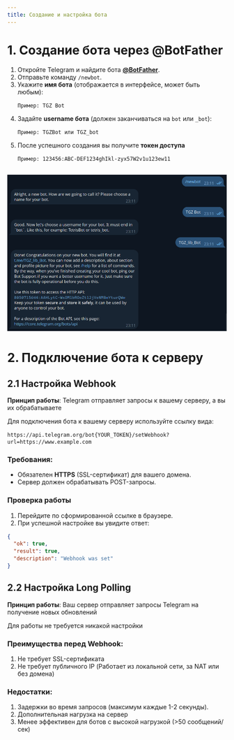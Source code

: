 ```yaml
---
title: Создание и настройка бота
---
```


# 1. Создание бота через @BotFather
1. Откройте Telegram и найдите бота **[@BotFather](https://t.me/BotFather)**.
2. Отправьте команду `/newbot`.
3. Укажите **имя бота** (отображается в интерфейсе, может быть любым):
   ```
   Пример: TGZ Bot
   ```
4. Задайте **username бота** (должен заканчиваться на `bot` или `_bot`):
   ```
   Пример: TGZBot или TGZ_bot
   ```
5. После успешного создания вы получите **токен доступа**
    ```
    Пример: 123456:ABC-DEF1234ghIkl-zyx57W2v1u123ew11
    ```
![Скриншот из @BotFather](/docs/images/create_bot.png)
---

# 2. Подключение бота к серверу

## 2.1 Настройка Webhook

**Принцип работы**:
Telegram отправляет запросы к вашему серверу, а вы их обрабатываете

Для подключения бота к вашему серверу используйте ссылку вида:
```
https://api.telegram.org/bot{YOUR_TOKEN}/setWebhook?url=https://www.example.com
```

### Требования:
- Обязателен **HTTPS** (SSL-сертификат) для вашего домена.
- Сервер должен обрабатывать POST-запросы.

### Проверка работы
1. Перейдите по сформированной ссылке в браузере.
2. При успешной настройке вы увидите ответ:
```json
{
  "ok": true,
  "result": true,
  "description": "Webhook was set"
}
```

## 2.2 Настройка Long Polling

**Принцип работы**:
Ваш сервер отправляет запросы Telegram на получение новых обновлений

Для работы не требуется никакой настройки

### Преимущества перед **Webhook**:
1. Не требует SSL-сертификата
2. Не требует публичного IP (Работает из локальной сети, за NAT или без домена)

### Недостатки:

1. Задержки во время запросов (максимум каждые 1-2 секунды).
2. Дополнительная нагрузка на сервер
3. Менее эффективен для ботов с высокой нагрузкой (>50 сообщений/сек)